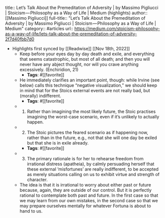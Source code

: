 title:: Let’s Talk About the Premeditation of Adversity | by Massimo Pigliucci | Stoicism — Philosophy as a Way of Life | Medium (highlights)
author:: [[Massimo Pigliucci]]
full-title:: "Let’s Talk About the Premeditation of Adversity | by Massimo Pigliucci | Stoicism — Philosophy as a Way of Life | Medium"
category:: #articles
url:: https://medium.com/stoicism-philosophy-as-a-way-of-life/lets-talk-about-the-premeditation-of-adversity-2f7d40fbb7d0

- Highlights first synced by [[Readwise]] [[Nov 18th, 2022]]
	- Keep before your eyes day by day death and exile, and everything that seems catastrophic, but most of all death; and then you will never have any abject thought, nor will you crave anything excessively. (Enchiridion, 21)
		- **Tags**: #[[favorite]]
	- He immediately clarifies an important point, though: while Irvine (see below) calls this technique “negative visualization,” we should keep in mind that for the Stoics external events are not really bad, but (morally) indifferent.
		- **Tags**: #[[favorite]]
	- 1. Rather than imagining the most likely future, the Stoic practises imagining the worst-case scenario, even if it’s unlikely to actually happen.
	- 2. The Stoic pictures the feared scenario as if happening now, rather than in the future, e.g., not that she will one day be exiled but that she is in exile already.
		- **Tags**: #[[favorite]]
	- 3. The primary rationale is for her to rehearse freedom from irrational distress (apatheia), by calmly persuading herself that these external ‘misfortunes’ are really indifferent, to be accepted as merely situations calling on us to exhibit virtue and strength of character.
	- The idea is that it is irrational to worry about either past or future because, again, they are outside of our control. But it is perfectly rational to contemplate both past and future. In the first case so that we may learn from our own mistakes, in the second case so that we may prepare ourselves mentally for whatever Fortuna is about to hand to us.